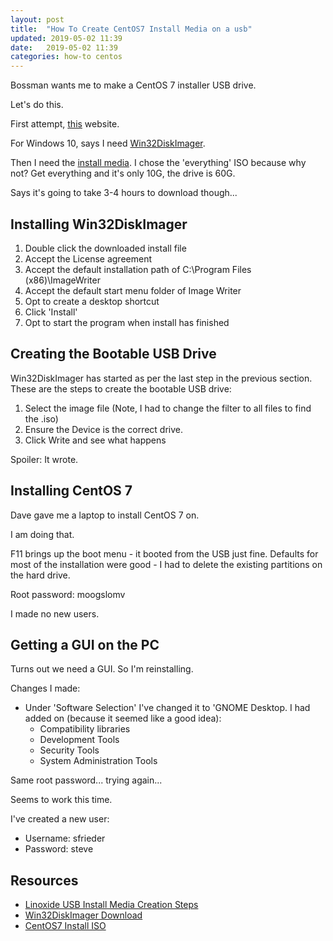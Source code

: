 ```yaml
---
layout: post
title:  "How To Create CentOS7 Install Media on a usb"
updated: 2019-05-02 11:39
date:   2019-05-02 11:39
categories: how-to centos
---
```


Bossman wants me to make a CentOS 7 installer USB drive.

Let's do this.

First attempt, [this](https://linoxide.com/how-tos/centos-7-step-by-step-screenshots/) website.

For Windows 10, says I need [Win32DiskImager](https://sourceforge.net/projects/win32diskimager/).

Then I need the [install media](http://mirrors.ocf.berkeley.edu/centos/7.6.1810/isos/x86_64/CentOS-7-x86_64-Everything-1810.iso).
I chose the 'everything' ISO because why not? Get everything and it's only 10G, the drive is 60G.

Says it's going to take 3-4 hours to download though...

## Installing Win32DiskImager ##

1. Double click the downloaded install file
2. Accept the License agreement
3. Accept the default installation path of  C:\\Program Files (x86)\\ImageWriter
4. Accept the default start menu folder of Image Writer
5. Opt to create a desktop shortcut
6. Click 'Install'
7. Opt to start the program when install has finished

## Creating the Bootable USB Drive ##

Win32DiskImager has started as per the last step in the previous section. These are the steps to create the bootable USB drive:

1. Select the image file (Note, I had to change the filter to all files to find the .iso)
2. Ensure the Device is the correct drive.
3. Click Write and see what happens

Spoiler: It wrote.

## Installing CentOS 7 ##

Dave gave me a laptop to install CentOS 7 on.

I am doing that.

F11 brings up the boot menu - it booted from the USB just fine.
Defaults for most of the installation were good - I had to delete the existing partitions on the hard drive.

Root password: moogslomv

I made no new users. 

## Getting a GUI on the PC ##

Turns out we need a GUI.
So I'm reinstalling.

Changes I made:
* Under 'Software Selection' I've changed it to 'GNOME Desktop. I had added on (because it seemed like a good idea):
    * Compatibility libraries
    * Development Tools
    * Security Tools
    * System Administration Tools
    
Same root password... trying again...

Seems to work this time.

I've created a new user:
* Username: sfrieder
* Password: steve$$$$

## Resources ##
* [Linoxide USB Install Media Creation Steps](https://linoxide.com/how-tos/centos-7-step-by-step-screenshots/)
* [Win32DiskImager Download](https://sourceforge.net/projects/win32diskimager/files/latest/download)
* [CentOS7 Install ISO]()

